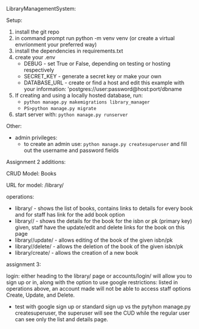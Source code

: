 LibraryManagementSystem:

Setup:
1. install the git repo
2. in command prompt run python -m venv venv (or create a virtual envrionment your preferred way)
3. install the dependencies in requirements.txt
4. create your .env
    - DEBUG - set True or False, depending on testing or hosting respectively
    - SECRET_KEY - generate a secret key or make your own
    - DATABASE_URL - create or find a host and edit this example with your information: 'postgres://user:password@host:port/dbname
5. If creating and using a locally hosted database, run:
    - `python manage.py makemigrations library_manager`
    - `PS>python manage.py migrate`
6. start server with: `python manage.py runserver`

Other:
  - admin privileges:
      - to create an admin use: `python manage.py createsuperuser` and fill out the username and password fields

Assignment 2 additions:

CRUD Model: Books

URL for model: /library/

operations:

- library/ - shows the list of books, contains links to details for every book and for staff has link for the add book option
- library/<isbn>/ - shows the details for the book for the isbn or pk (primary key) given, staff have the update/edit and delete links for the book on this page
- library/<isbn>/update/ - allows editing of the book of the given isbn/pk
- library/<isbn>/delete/ - allows the deletion of the book of the given isbn/pk
- library/create/ - allows the creation of a new book

assignment 3:

login: either heading to the library/ page or accounts/login/ will allow you to sign up or in, along with the option to use google
restrictions: listed in operations above, an account made will not be able to access staff options Create, Update, and Delete. 
- test with google sign up or standard sign up vs the pytyhon manage.py createsuperuser, the superuser will see the CUD while the regular user can see only the list and details page.
